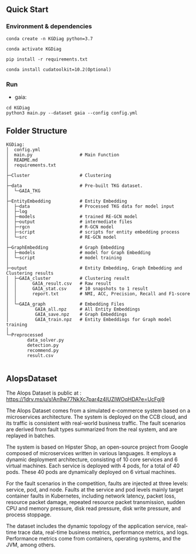 ## Quick Start

### Environment & dependencies

```
conda create -n KGDiag python=3.7

conda activate KGDiag

pip install -r requirements.txt

conda install cudatoolkit=10.2(Optional)
```
### Run

- gaia:
```
cd KGDiag
python3 main.py --dataset gaia --config config.yml
```


## Folder Structure
```
KGDiag:
│  config.yml   
│  main.py                  # Main Function
│  README.md
│  requirements.txt 
│  
├─Cluster                   # Clustering
│
├─data                      # Pre-built TKG dataset.
│  └─GAIA_TKG
│                  
├─EntityEmbedding           # Entity Embedding 
│  ├─data                   # Processed TKG data for model input
│  ├─log            
│  ├─models                 # trained RE-GCN model
│  ├─output                 # intermediate files
│  ├─rgcn                   # R-GCN model
│  ├─script                 # scripts for entity embedding process
│  └─src                    # RE-GCN model
│        
├─GraphEmbedding            # Graph Embedding 
│  ├─models                 # model for Graph Embedding
│  └─script                 # model training
│          
├─output                    # Entity Embedding, Graph Embedding and Clustering results
│  ├─GAIA_cluster           # Clustering result
│  │      GAIA_result.csv   # Raw result
│  │      GAIA_stat.csv     # 10 snapshots to 1 result
│  │      report.txt        # NMI, ACC, Precision, Recall and F1-score
│  │      
│  └─GAIA_graph             # Embedding Files
│          GAIA_all.npz     # All Entity Embeddings
│          GAIA_save.npz    # Graph Embeddings
│          GAIA_train.npz   # Entity Embeddings for Graph model training
│          
└─Preprocessed      
        data_solver.py
        detection.py        
        recommend.py
        result.csv


```

## AIopsDataset

The  AIops Dataset is public at : https://1drv.ms/u/s!An9w77NkXc7par4z4IUZIWOqHDA?e=UcFgj9

The AIops Dataset comes from a simulated e-commerce system based on a microservices architecture. The system is deployed on the CCB cloud, and its traffic is consistent with real-world business traffic. The fault scenarios are derived from fault types summarized from the real system, and are replayed in batches.

The system is based on Hipster Shop, an open-source project from Google composed of microservices written in various languages. It employs a dynamic deployment architecture, consisting of 10 core services and 6 virtual machines. Each service is deployed with 4 pods, for a total of 40 pods. These 40 pods are dynamically deployed on 6 virtual machines.

For the fault scenarios in the competition, faults are injected at three levels: service, pod, and node. Faults at the service and pod levels mainly target container faults in Kubernetes, including network latency, packet loss, resource packet damage, repeated resource packet transmission, sudden CPU and memory pressure, disk read pressure, disk write pressure, and process stoppage.

The dataset includes the dynamic topology of the application service, real-time trace data, real-time business metrics, performance metrics, and logs. Performance metrics come from containers, operating systems, and the JVM, among others.


